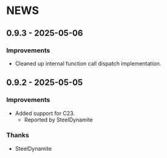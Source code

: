 # NEWS

## 0.9.3 - 2025-05-06

### Improvements

  * Cleaned up internal function call dispatch implementation.

## 0.9.2 - 2025-05-05

### Improvements

  * Added support for C23.
    * Reported by SteelDynamite

### Thanks

  * SteelDynamite
